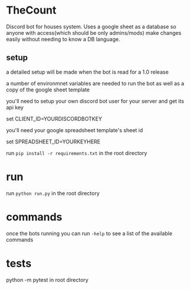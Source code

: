 # TheCount
Discord bot for houses system. Uses a google sheet as a database so anyone with access(which should be only admins/mods) 
make changes easily without needing to know a DB language.

## setup
a detailed setup will be made when the bot is read for a 1.0 release

a number of environmnet variables are needed to run the bot as well as a copy of the google sheet template

you'll need to setup your own discord bot user for your server and get its api key

set CLIENT_ID=YOURDISCORDBOTKEY

you'll need your google spreadsheet template's sheet id

set SPREADSHEET_ID=YOURKEYHERE

run `pip install -r requirements.txt` in the root directory

# run

run `python run.py` in the root directory

# commands
once the bots running you can run `-help` to see a list of the available commands 

# tests
python -m pytest in root directory
